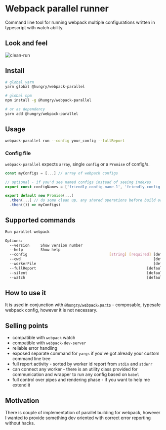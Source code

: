 # Webpack parallel runner
Command line tool for running webpack multiple configurations written in typescript with watch ability.

## Look and feel
![clean-run](https://user-images.githubusercontent.com/1121938/46614709-cdf67400-cb16-11e8-8d32-e9b164a9dd73.gif)

## Install
```sh
# global yarn
yarn global @hungry/webpack-parallel

# global npm
npm install -g @hungry/webpack-parallel

# or as dependency
yarn add @hungry/webpack-parallel
```

## Usage
```sh
webpack-parallel run --config your_config --fullReport
```

### Config file
`webpack-parallel` expects `array`, single `config` or a `Promise` of config/s.

```js
const myConfigs = [...] // array of webpack configs

// optional - if you'd see named configs instead of seeing indexes
export const configNames = ['friendly-config-name-1', 'friendly-config-name-2'] 

export default new Promise(...)
  .then(...) // do some clean up, any shared operations before build or watch
  .then(()) => myConfigs)
```

## Supported commands
```sh 
Run parallel webpack

Options:
  --version     Show version number                                    [boolean]
  --help        Show help                                              [boolean]
  --config                                     [string] [required] [default: ""]
  --cwd                                                            [default: ""]
  --workerFile                                                     [default: ""]
  --fullReport                                                  [default: false]
  --silent                                                      [default: false]
  --watch                                                       [default: false]
```

## How to use it
It is used in conjunction with [`@hungry/webpack-parts`](https://github.com/hungry-consulting/webpack-parts) - composable, typesafe webpack config, however it is not necessary.

## Selling points
* compatible with `webpack` watch
* compatible with `webpack-dev-server`
* reliable error handling
* exposed separate command for `yargs` if you've got already your custom command line tree
* full report activity - sorted by worker id report from `stdin` and `stderr`
* can connect any worker - there is an utility class provided for communication and wrapper to run any config based on `babel`
* full control over pipes and rendering phase - if you want to help me extend it

## Motivation
There is couple of implementation of parallel building for webpack, however I wanted to provide something dev oriented with correct error reporting without hacks.
